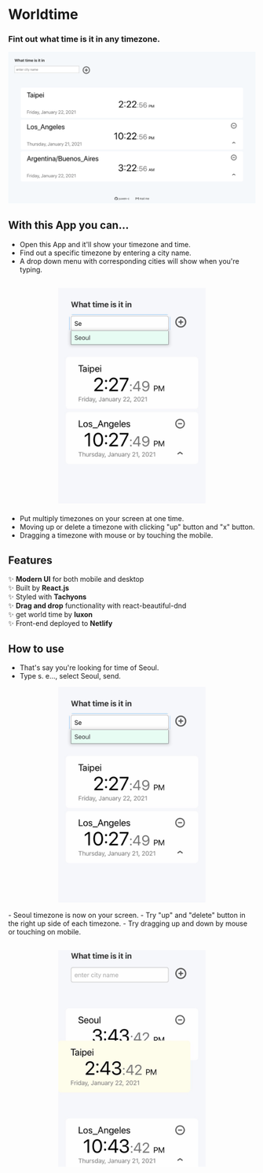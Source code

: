 # Worldtime
### Fint out what time is it in any timezone.

<div align="center">
  <img src="example/worldtime-luxon_screenshot.png" alt="worldtime-luxon screenshot" width="600px" />
  <br>
</div>

## With this App you can...

- Open this App and it'll show your timezone and time.
- Find out a specific timezone by entering a city name.
- A drop down menu with corresponding cities will show when you're typing.


<h2 align="center">
  <img src="example/worldtime-luxon_seoul.jpeg" alt="worldtime-luxon dropdown" width="300px" />
  <br>
</h2>

- Put multiply timezones on your screen at one time.
- Moving up or delete a timezone with clicking "up" button and "x" button.
- Dragging a timezone with mouse or by touching the mobile.

## Features

✨ **Modern UI** for both mobile and desktop\
✨ Built by **React.js**\
✨ Styled with **Tachyons**\
✨ **Drag and drop** functionality with react-beautiful-dnd\
✨ get world time by **luxon**\
✨ Front-end deployed to **Netlify**

## How to use

- That's say you're looking for time of Seoul.
- Type s. e..., select Seoul, send.
<p align="center">
  <img src="example/worldtime-luxon_seoul.jpeg" alt="worldtime-luxon dropdown" width="300px" />
  <br>
</p>
- Seoul timezone is now on your screen.
- Try "up" and "delete" button in the right up side of each timezone.
- Try dragging up and down by mouse or touching on mobile.
<h2 align="center">
  <img src="example/worldtime-luxon_drag1.jpeg" alt="worldtime-luxon dropdown" width="300px" />
  <br>
</h2>
